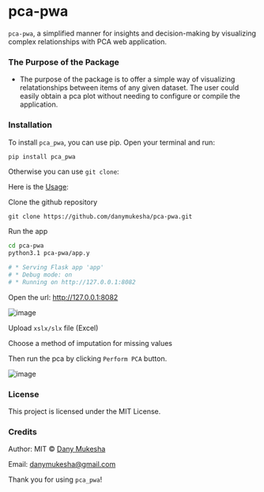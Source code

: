 # pca-pwa
`pca-pwa`, a simplified manner for insights and decision-making by visualizing complex relationships with PCA web application.

### The Purpose of the Package
- The purpose of the package is to offer a simple way of visualizing relatationships between items of any given dataset. 
The user could easily obtain a pca plot without needing to configure or compile the application.

### Installation
To install `pca_pwa`, you can use pip. Open your terminal and run:

```python
pip install pca_pwa
```

Otherwise you can use `git clone`:

Here is the [Usage](https://github.com/danymukesha/pca-pwa/blob/main/Usage.md):

Clone the github repository

```git
git clone https://github.com/danymukesha/pca-pwa.git
```

Run the app

```sh
cd pca-pwa
python3.1 pca-pwa/app.y

# * Serving Flask app 'app'
# * Debug mode: on
# * Running on http://127.0.0.1:8082
```

Open the url: http://127.0.0.1:8082

![image](https://github.com/danymukesha/pca-pwa/assets/45208254/2dfa72e2-fad7-46f5-943a-d7a94feee67b)

Upload `xslx/slx` file (Excel)

Choose a method of imputation for missing values

Then run the pca by clicking ``Perform PCA`` button.

![image](https://github.com/danymukesha/pca-pwa/assets/45208254/a25bf538-599e-4353-80e4-a26963e4d721)

### License
This project is licensed under the MIT License.

### Credits
Author: MIT © [Dany Mukesha](https://danymukesha.github.io/)

Email: danymukesha@gmail.com

Thank you for using `pca_pwa`!
